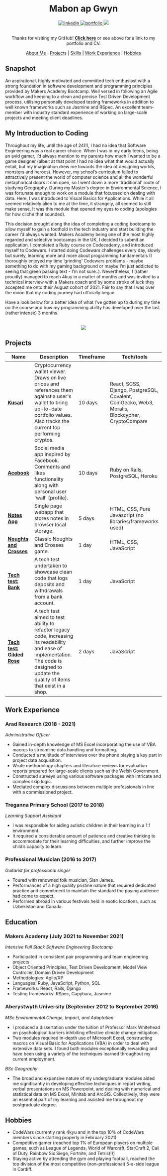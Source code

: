 <div align="center">
  <h1>Mabon ap Gwyn</h1>

  <div align="center">
    <a href="https://www.linkedin.com/in/mabon-ap-gwyn-80ab677b/">
        <img alt="linkedin" title="My LinkedIn Page" src="https://img.shields.io/badge/LinkedIn-0077B5?style=for-the-badge&logo=linkedin&logoColor=white" />
    </a>
    <a href="https://mabon-ap-gwyn.herokuapp.com/">
        <img alt="portfolio" title="My Portfolio" src="https://img.shields.io/badge/Portfolio-3b5998?style=for-the-badge&logo=google-chrome&logoColor=white" />
    </a>
    <a href="https://www.codewars.com/users/Mabyo">
        <img src="https://img.shields.io/badge/CodeWars-%23AD2C27?style=for-the-badge&logo=codewars&logoColor=white" />
    </a>
  </div>
  <br>

  Thanks for visiting my GitHub! [**Click here**](https://mabon-ap-gwyn.herokuapp.com/) or see above for a link to my portfolio and CV.

  [About Me](#about-me) | [Projects](#projects) | [Skills](#skills) | [Work Experience](#work-experience) | [Hobbies](#hobbies)

</div>


## Snapshot

An aspirational, highly motivated and committed tech enthusiast with a strong foundation in software development and programming principles provided by Makers Academy Bootcamp. Well versed in following an Agile workflow and keeping to a clean and precise Test Driven Development process, utilising personally developed testing frameworks in addition to well known frameworks such as Jasmine and RSpec. An excellent team-member with industry standard experience of working on large-scale projects and meeting client deadlines.

## My Introduction to Coding

Throughout my life, until the age of 24(!), I had no idea that Software Engineering was a real career choice. When I was in my early teens, being an avid gamer, I’d always mention to my parents how much I wanted to be a game designer (albeit at that point I had no idea what that would actually entail, but my imagination drew me towards the idea of designing worlds, monsters and heroes). However, my school’s curriculum failed to attractively present the world of computer science and all the wonderful metaphorical doors it can open, so I went down a more 'traditional' route of studying Geography. During my Master’s degree in Environmental Science, I was fortunate enough to work on a module that focussed on dealing with data. Here, I was introduced to Visual Basics for Applications. While it all seemed relatively alien to me at the time, it strangely, all seemed to still make sense. It was this module that opened my eyes to coding (apologies for how cliché that sounded).

This decision brought along the idea of completing a coding bootcamp to allow myself to gain a foothold in the tech industry and start building the career I’d always wanted. Makers Academy being one of the most highly regarded and selective bootcamps in the UK, I decided to submit an application. I completed a Ruby course on Codecademy, and introduced myself to Codewars. I started doing Codewars challenges every day, slowly but surely, learning more and more about programming fundamentals (I thoroughly enjoyed my time ‘grinding’ Codewars problems - maybe something to do with my gaming background or maybe I’m just addicted to seeing that green passing text - I’m not sure..). Nevertheless, I (rather proudly) managed to reach 4kuy in a matter of months and was invited to a technical interview with a Makers coach and by some stroke of luck they accepted me onto their August cohort of 2021. Fair to say that I was over the moon that my coding journey had officially began.

Have a look below for a better idea of what I've gotten up to during my time on the course and how my programming ability has developed over the last (rather intense) 3 months.

<br>

<div align="center">
  <a href="https://github.com/anuraghazra/github-readme-stats">
    <img src="https://github-readme-stats.vercel.app/api?username=Maby0&show_icons=true&hide=stars,issues&card_width=200&theme=dark" />
  </a>
</div>


## Projects

| Name                         | Description       | Timeframe | Tech/tools        |
| ---------------------------- | ----------------- | --------- | ----------------- |
| [**Kusari**](https://github.com/EMDevelop/Kusari) | Cryptocurrency wallet viewer. Draws on live prices and references them against a user's wallet to bring up-to-date portfolio values. Also tracks the current top performing cryptos. | 10 days | React, SCSS, Django, PostgreSQL, Covalent, CoinGecko, Web3, Moralis, Blockcypher, CryptoCompare |
| [**Acebook**](https://github.com/Maby0/acebook) | Social media app inspired by Facebook. Comments and likes functionality along with personal user 'wall' (profile). | 10 days | Ruby on Rails, PostgreSQL, Heroku |
| [**Notes App**](https://github.com/Maby0/notesApp) | Single page webapp that stores notes in browser local storage. | 5 days | HTML, CSS, Pure Javascript (no libraries/frameworks used) |
| [**Noughts and Crosses**](https://github.com/Maby0/Noughts-and-Crosses)      | Classic Noughts and Crosses game. | 1 day | HTML, CSS, JavaScript |
| [**Tech test: Bank**](https://github.com/Maby0/bankTechTest) | A tech test undertaken to showcase clean code that logs deposits and withdrawals from a bank account. | 1 day | JavaScript |
| [**Tech test: Gilded Rose**](https://github.com/Maby0/gildedRoseTechTest) | A tech test aimed to test ability to refactor legacy code, increasing its readability and ease of implementation. The code is designed to update the quality of items that exist in a shop. | 2 days | JavaScript |


## Work Experience

### Arad Research (2018 - 2021)  
_Administrative Officer_

- Gained in-depth knowledge of MS Excel incorporating the use of VBA macros to streamline data handling and formatting.
- Conducted a multitude of interviews over the phone playing a key part in project data acquisition.
- Wrote methodology chapters and literature reviews for evaluation reports prepared for large-scale clients such as the Welsh Government.
- Constructed surveys using various software packages with intricate and complex skip logic.
- Mediated complex discussions between multiple professionals in line with a commissioned project.

### Treganna Primary School (2017 to 2018)  
_Learning Support Assistant_

- I was responsible for aiding autistic children in their learning in a 1:1 environment. 
- It required a considerable amount of patience and creative thinking to accommodate for their learning difficulties, and further improve the child’s capacity to learn.

### Professional Musician (2016 to 2017)  
_Guitarist for professional singer_

- Toured with renowned folk musician, Sian James.
- Performances of a high quality pristine nature that required dedicated practice and
commitment to maintain the standard the paying audience had come to expect.
- Performed abroad in various festivals held in exotic locations, such as Uzbekistan
and Canada.


## Education

### Makers Academy (July 2021 to November 2021)
_Intensive Full Stack Software Engineering Bootcamp_
- Participated in consistent pair programming and team engineering projects
- Object Oriented Principles, Test Driven Development, Model View Controller, Domain Driven Development
- Methodologies: Agile/XP
- Languages: Ruby, JavaScript, Python, SQL
- Frameworks: React, Rails, Django
- Testing frameworks: RSpec, Capybara, Jasmine

### Aberystwyth University (September 2012 to September 2016)
_MSc Environmental Change, Impact, and Adaptation_
- I produced a dissertation under the tuition of Professor Mark Whitehead on psychological barriers inhibiting effective climate change mitigation.
- Two modules required in-depth use of Microsoft Excel, constructing macros on Visual Basic for Applications (VBA) in order to deal with extensive data sets. I found both modules exceptionally rewarding and have been using a variety of the techniques learned throughout my current employment. 

_BSc Geography_
- The broad and expansive nature of my undergraduate modules aided me significantly in developing effective techniques in report writing, verbal presentations on MS Powerpoint, and dealing with numerical and statistical data on MS Excel, Minitab and ArcGIS. Collectively, they were an essential part of my learning and assisted me throughout my postgraduate degree. 


## Hobbies

- CodeWars (currently rank 4kyu and in the top 10% of CodeWars members since starting properly in February 2021)
- Competitive gamer (reached top 1% of European players on multiple games, such as League of Legends, World of Warcraft, StarCraft 2, Call of Duty, Rainbow Six Siege, Fortnite, and Tetris(!))
- Staying active by attending the gym and playing football, reached the top division of the most competitive (non-professional) 5-a-side league in Cardiff.

